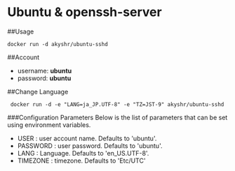 Ubuntu & openssh-server
=================================================

##Usage 
````
docker run -d akyshr/ubuntu-sshd
````

##Account
* username: **ubuntu**
* password: **ubuntu**

##Change Language 
````
 docker run -d -e "LANG=ja_JP.UTF-8" -e "TZ=JST-9" akyshr/ubuntu-sshd
````

###Configuration Parameters
Below is the list of parameters that can be set using environment variables.

* USER : user account name. Defaults to 'ubuntu'.
* PASSWORD : user password. Defaults to 'ubuntu'.
* LANG  : Language. Defaults to 'en_US.UTF-8'.
* TIMEZONE : timezone. Defaults to 'Etc/UTC'
